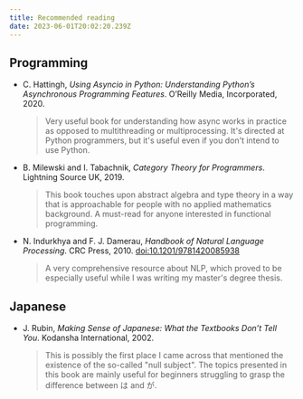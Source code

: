 ```yaml
---
title: Recommended reading
date: 2023-06-01T20:02:20.239Z
---
```


## Programming
- C. Hattingh, *Using Asyncio in Python: Understanding Python’s Asynchronous Programming Features*. O’Reilly Media, Incorporated, 2020.  
  > Very useful book for understanding how async works in practice as opposed to multithreading or multiprocessing. It's directed at Python programmers, but it's useful even if you don't intend to use Python.

- B. Milewski and I. Tabachnik, *Category Theory for Programmers*. Lightning Source UK, 2019.
  > This book touches upon abstract algebra and type theory in a way that is approachable for people with no applied mathematics background. A must-read for anyone interested in functional programming.

- N. Indurkhya and F. J. Damerau, *Handbook of Natural Language Processing*. CRC Press, 2010. [doi:10.1201/9781420085938](https://doi.org/10.1201/9781420085938)
  > A very comprehensive resource about NLP, which proved to be especially useful while I was writing my master's degree thesis.

## Japanese
- J. Rubin, *Making Sense of Japanese: What the Textbooks Don’t Tell You*. Kodansha International, 2002.  
  > This is possibly the first place I came across that mentioned the existence of the so-called "null subject". The topics presented in this book are mainly useful for beginners struggling to grasp the difference between は and が.

